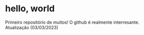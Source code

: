 # hello, world
 Primeiro repositório de muitos! 
 O github é realmente interresante.
 Atualização (03/03/2023)
 
